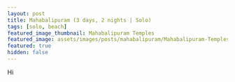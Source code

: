 ```yaml
---
layout: post
title: Mahabalipuram (3 days, 2 nights | Solo)
tags: [solo, beach]
featured_image_thumbnail: Mahabalipuram Temples
featured_image: assets/images/posts/mahabalipuram/Mahabalipuram-Temples-25_nov.jpeg
featured: true
hidden: false
---
```


Hi
